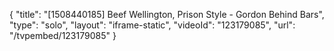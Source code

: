 {
    "title": "[1508440185] Beef Wellington, Prison Style - Gordon Behind Bars",
    "type": "solo",
    "layout": "iframe-static",
    "videoId": "123179085",
    "url": "\/tvpembed\/123179085"
}